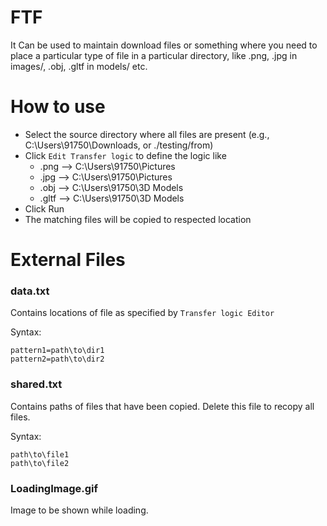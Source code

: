 # FTF

It Can be used to maintain download files or something where you need to place a particular type of file in a particular directory, like .png, .jpg in images/, .obj, .gltf in models/ etc.

# How to use
- Select the source directory where all files are present (e.g., C:\Users\91750\Downloads, or ./testing/from)
- Click `Edit Transfer logic` to define the logic like
    - .png --> C:\Users\91750\Pictures
    - .jpg --> C:\Users\91750\Pictures
    - .obj --> C:\Users\91750\3D Models
    - .gltf --> C:\Users\91750\3D Models
- Click Run 
- The matching files will be copied to respected location

# External Files
### data.txt
Contains locations of file as specified by `Transfer logic Editor`

Syntax:
```text
pattern1=path\to\dir1
pattern2=path\to\dir2
```

### shared.txt
Contains paths of files that have been copied. Delete this file to recopy all files.

Syntax:
```text
path\to\file1
path\to\file2
```

### LoadingImage.gif
Image to be shown while loading.